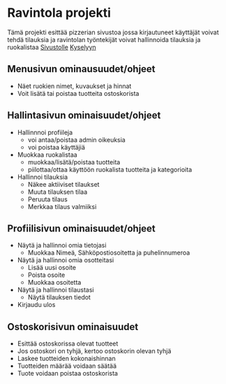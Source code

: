 # Ravintola projekti

Tämä projekti esittää pizzerian sivustoa jossa kirjautuneet käyttäjät voivat tehdä tilauksia ja ravintolan työntekijät voivat hallinnoida tilauksia ja ruokalistaa
[Sivustolle](https://ravintolaprojekti-nypa.onrender.com/)
[Kyselyyn](https://docs.google.com/forms/d/e/1FAIpQLSdGwJ_r3ivl5jYLFoREXkm94evnjhNV5--gl4OqEmXgtLreNQ/viewform?usp=header)

## Menusivun ominausuudet/ohjeet

- Näet ruokien nimet, kuvaukset ja hinnat
- Voit lisätä tai poistaa tuotteita ostoskorista

## Hallintasivun ominaisuudet/ohjeet

- Hallinnnoi profiileja
  - voi antaa/poistaa admin oikeuksia
  - voi poistaa käyttäjiä
- Muokkaa ruokalistaa
  - muokkaa/lisätä/poistaa tuotteita
  - piilottaa/ottaa käyttöön ruokalista tuotteita ja kategorioita
- Hallinnoi tilauksia
  - Näkee aktiiviset tilaukset
  - Muuta tilauksen tilaa
  - Peruuta tilaus
  - Merkkaa tilaus valmiiksi

## Profiilisivun ominaisuudet/ohjeet

- Näytä ja hallinnoi omia tietojasi
  - Muokkaa Nimeä, Sähköpostiosoitetta ja puhelinnumeroa
- Näytä ja hallinnoi omia osotteitasi
  - Lisää uusi osoite
  - Poista osoite
  - Muokkaa osoitetta
- Näytä ja hallinnoi tilaustasi
  - Näytä tilauksen tiedot
- Kirjaudu ulos

## Ostoskorisivun ominaisuudet

- Esittää ostoskorissa olevat tuotteet
- Jos ostoskori on tyhjä, kertoo ostoskorin olevan tyhjä
- Laskee tuotteiden kokonaishinnan
- Tuotteiden määrää voidaan säätää
- Tuote voidaan poistaa ostoskorista
